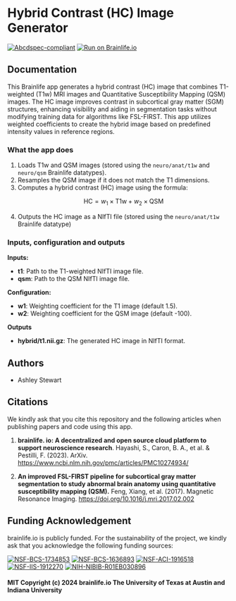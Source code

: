 # Hybrid Contrast (HC) Image Generator

[![Abcdspec-compliant](https://img.shields.io/badge/ABCD_Spec-v1.1-green.svg)](https://github.com/brain-life/abcd-spec)
[![Run on Brainlife.io](https://img.shields.io/badge/Brainlife-bl.app.444-blue.svg)](https://doi.org/10.25663/bl.app.444)

## Documentation

This Brainlife app generates a hybrid contrast (HC) image that combines T1-weighted (T1w) MRI images and Quantitative Susceptibility Mapping (QSM) images. The HC image improves contrast in subcortical gray matter (SGM) structures, enhancing visibility and aiding in segmentation tasks without modifying training data for algorithms like FSL-FIRST. This app utilizes weighted coefficients to create the hybrid image based on predefined intensity values in reference regions.

### What the app does

1. Loads T1w and QSM images (stored using the `neuro/anat/t1w` and `neuro/qsm` Brainlife datatypes).
2. Resamples the QSM image if it does not match the T1 dimensions.
3. Computes a hybrid contrast (HC) image using the formula: 
    ```math
    \mathrm{HC} = w_1 \times \mathrm{T1w} + w_2 \times \mathrm{QSM}
    ```
4. Outputs the HC image as a NIfTI file (stored using the `neuro/anat/t1w` Brainlife datatype)

### Inputs, configuration and outputs

**Inputs:**
- **t1**: Path to the T1-weighted NIfTI image file.
- **qsm**: Path to the QSM NIfTI image file.

**Configuration:**
- **w1**: Weighting coefficient for the T1 image (default 1.5).
- **w2**: Weighting coefficient for the QSM image (default -100).

**Outputs**
- **hybrid/t1.nii.gz**: The generated HC image in NIfTI format.

## Authors
- Ashley Stewart

## Citations
We kindly ask that you cite this repository and the following articles when publishing papers and code using this app. 

1. **brainlife. io: A decentralized and open source cloud platform to support neuroscience research**. Hayashi, S., Caron, B. A., et al. & Pestilli, F. (2023). ArXiv. https://www.ncbi.nlm.nih.gov/pmc/articles/PMC10274934/

2. **An improved FSL-FIRST pipeline for subcortical gray matter segmentation to study abnormal brain anatomy using quantitative susceptibility mapping (QSM).** Feng, Xiang, et al. (2017). Magnetic Resonance Imaging. https://doi.org/10.1016/j.mri.2017.02.002

## Funding Acknowledgement
brainlife.io is publicly funded. For the sustainability of the project, we kindly ask that you acknowledge the following funding sources:

[![NSF-BCS-1734853](https://img.shields.io/badge/NSF_BCS-1734853-blue.svg)](https://nsf.gov/awardsearch/showAward?AWD_ID=1734853)
[![NSF-BCS-1636893](https://img.shields.io/badge/NSF_BCS-1636893-blue.svg)](https://nsf.gov/awardsearch/showAward?AWD_ID=1636893)
[![NSF-ACI-1916518](https://img.shields.io/badge/NSF_ACI-1916518-blue.svg)](https://nsf.gov/awardsearch/showAward?AWD_ID=1916518)
[![NSF-IIS-1912270](https://img.shields.io/badge/NSF_IIS-1912270-blue.svg)](https://nsf.gov/awardsearch/showAward?AWD_ID=1912270)
[![NIH-NIBIB-R01EB030896](https://img.shields.io/badge/NIH_NIBIB-R01EB030896-green.svg)](https://grantome.com/grant/NIH/R01-EB030896-01)


#### MIT Copyright (c) 2024 brainlife.io The University of Texas at Austin and Indiana University
